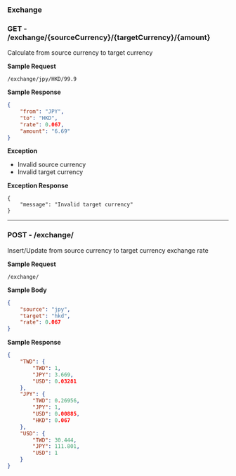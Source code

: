 ### Exchange

### GET - /exchange/{sourceCurrency}/{targetCurrency}/{amount}

Calculate from source currency to target currency

**Sample Request**

`/exchange/jpy/HKD/99.9`

**Sample Response**
```json
{
    "from": "JPY",
    "to": "HKD",
    "rate": 0.067,
    "amount": "6.69"
}
```

**Exception**
- Invalid source currency
- Invalid target currency

**Exception Response**
```
{
    "message": "Invalid target currency"
}
```

--- 

### POST - /exchange/

Insert/Update from source currency to target currency exchange rate

**Sample Request**

`/exchange/`

**Sample Body**

```json
{
    "source": "jpy",
    "target": "hkd",
    "rate": 0.067
}
```

**Sample Response**
```json
{
    "TWD": {
        "TWD": 1,
        "JPY": 3.669,
        "USD": 0.03281
    },
    "JPY": {
        "TWD": 0.26956,
        "JPY": 1,
        "USD": 0.00885,
        "HKD": 0.067
    },
    "USD": {
        "TWD": 30.444,
        "JPY": 111.801,
        "USD": 1
    }
}
```
